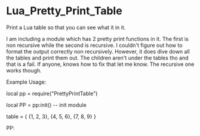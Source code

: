 # Lua_Pretty_Print_Table
Print a Lua table so that you can see what it in it.  

I am including a module which has 2 pretty print functions in it.  The first is non recursive while the second is recursive.  I couldn't figure out how to format the output correctly non recursively.  However, it does dive down all the tables and print them out.  The children aren't under the tables tho and that is a fail.  If anyone, knows how to fix that let me know.  The recursive one works though.  

Example Usage: 

local pp = require("PrettyPrintTable")

local PP = pp:init()  -- init  module

table = {
    {1, 2, 3},
    {4, 5, 6},
    {7, 8, 9}
}

PP:

